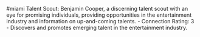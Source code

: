 #miami 
Talent Scout: Benjamin Cooper, a discerning talent scout with an eye for promising individuals, providing opportunities in the entertainment industry and information on up-and-coming talents. - Connection Rating: 3 - Discovers and promotes emerging talent in the entertainment industry.